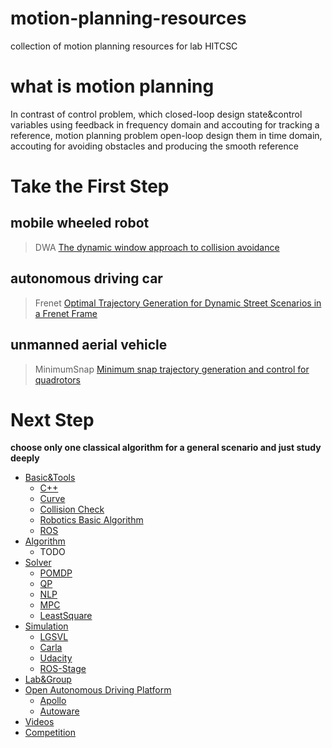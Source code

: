 # motion-planning-resources
collection of motion planning resources for lab HITCSC
# what is motion planning
In contrast of control problem, which closed-loop design state&control variables using feedback in frequency domain and accouting for tracking a reference, motion planning problem open-loop design them  in time domain, accouting for avoiding obstacles and producing the smooth reference
# Take the First Step
## mobile wheeled robot
> DWA [The dynamic window approach to collision avoidance](https://ieeexplore.ieee.org/document/580977)
## autonomous driving car
> Frenet [Optimal Trajectory Generation for Dynamic Street Scenarios in a Frenet Frame](https://ieeexplore.ieee.org/document/5509799/)
## unmanned aerial vehicle
> MinimumSnap [Minimum snap trajectory generation and control for quadrotors](https://ieeexplore.ieee.org/document/5980409)
# Next Step
**choose only one classical algorithm for a general scenario and just study deeply**
* [Basic&Tools](motion-planning-resources.md/#Basic&Tools)
    * [C++](motion-planning-resources.md/##C++)
    * [Curve](motion-planning-resources.md/##Curve)
    * [Collision Check](motion-planning-resources.md/##Collision)
    * [Robotics Basic Algorithm](motion-planning-resources.md/##Robotics_Basic_Algorithm)
    * [ROS](motion-planning-resources.md/##ROS)
* [Algorithm](motion-planning-resources.md/#Algorithm)
    * TODO
* [Solver](motion-planning-resources.md/#Solver)
    * [POMDP](motion-planning-resources.md/##POMDP)
    * [QP](motion-planning-resources.md/##QP)
    * [NLP](motion-planning-resources.md/##NLP)
    * [MPC](motion-planning-resources.md/##MPC)
    * [LeastSquare](motion-planning-resources.md/##LeastSquare)
* [Simulation](motion-planning-resources.md/#Simulation)
    * [LGSVL](motion-planning-resources.md/##LGSVL)
    * [Carla](motion-planning-resources.md/##Carla)
    * [Udacity](motion-planning-resources.md/##Udacity)
    * [ROS-Stage](motion-planning-resources.md/##ROS-Stage)
* [Lab&Group](motion-planning-resources.md/#Lab&Group)
* [Open Autonomous Driving Platform](motion-planning-resources.md/#Open_Autonomous_Driving_Platform)
    * [Apollo](motion-planning-resources.md/##Apollo)
    * [Autoware](motion-planning-resources.md/##Autoware)
* [Videos](motion-planning-resources.md/#Videos)
* [Competition](motion-planning-resources.md/#Competition)